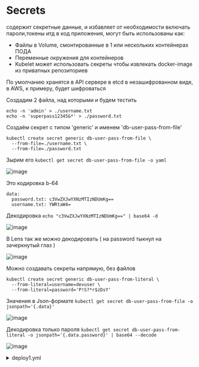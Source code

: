# Secrets 
содержит секретные данные, и избавляет от необходимости включать пароли,токены итд в код приложения, могут быть использованы как:
- Файлы в Volume, смонтированные в 1 или нескольких контейнерах ПОДА
- Переменные окружения для контейнеров
- Kubelet может использовать секреты чтобы извлекать docker-image из приватных репозиториев

По умолчанию хранятся в API сервере в etcd в незашифрованном виде, в AWS, к примеру, будет шифроваться

Создадим 2 файла, над которыми и будем тестить 
```
echo -n 'admin' > ./username.txt
echo -n 'superpass12345&*' > ./password.txt
```

Создаём секрет с типом 'generic' и именем 'db-user-pass-from-file'

```
kubectl create secret generic db-user-pass-from-file \
  --from-file=./username.txt \
  --from-file=./password.txt
```

Зырим его ```kubectl get secret db-user-pass-from-file -o yaml```

![image](https://github.com/user-attachments/assets/f91d82ed-57e6-4a7b-b380-32b0208d44e1)

Это кодировка b-64

```
data:
  password.txt: c3VwZXJwYXNzMTIzNDUmKg==  
  username.txt: YWRtaW4=
```
Декодировка ```echo "c3VwZXJwYXNzMTIzNDUmKg==" | base64 -d```

![image](https://github.com/user-attachments/assets/8055b95e-7b1b-4155-b49b-e5dcc2f16f03)

В Lens так же можно декодировать ( на password тыкнул на зачеркнутый глаз )

![image](https://github.com/user-attachments/assets/490799e7-4a68-4cd7-9763-791137808b0b)

Можно создавать секреты напрямую, без файлов
```
kubectl create secret generic db-user-pass-from-literal \
  --from-literal=username=devuser \
  --from-literal=password='P!S?*r$zDsY'
```
Значения в Json-формате ```kubectl get secret db-user-pass-from-file -o jsonpath='{.data}'```

![image](https://github.com/user-attachments/assets/72fbbc35-9f1d-439e-8bc9-3939245dc822)

Декодировка только пароля ```kubectl get secret db-user-pass-from-literal -o jsonpath='{.data.password}' | base64 --decode```

![image](https://github.com/user-attachments/assets/90a0ffa8-5c23-4380-9300-a462874f3828)





<details> <summary>deploy1.yml</summary>

```
apiVersion: apps/v1
kind: Deployment
metadata:
  name: kuber-1
  labels:
    app: kuber-1
spec:
  replicas: 1
  selector:
    matchLabels:
      app: http-server-1
  template:
    metadata:
      labels:
        app: http-server-1
    spec:
      containers:
      - name: kuber-app
        image: bakavets/kuber:v1.0
        ports:
        - containerPort: 8000
        envFrom:
        - secretRef:
            name: secret-data
```
</details>
